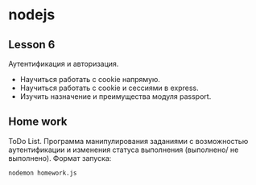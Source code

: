# nodejs 

##  Lesson 6

Аутентификация и авторизация.

- Научиться работать с cookie напрямую.
- Научиться работать с сookie и сессиями в express.
- Изучить назначение и преимущества модуля passport.

## Home work

ToDo List. Программа манипулирования заданиями с возможностью аутентификации и изменения статуса выполнения (выполнено/ не выполнено).
Формат запуска:

`nodemon homework.js`
